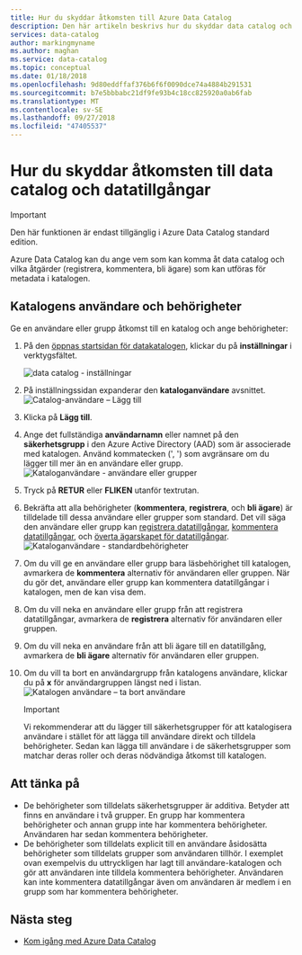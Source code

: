 ```yaml
---
title: Hur du skyddar åtkomsten till Azure Data Catalog
description: Den här artikeln beskrivs hur du skyddar data catalog och dess datatillgångar.
services: data-catalog
author: markingmyname
ms.author: maghan
ms.service: data-catalog
ms.topic: conceptual
ms.date: 01/18/2018
ms.openlocfilehash: 9d80eddffaf376b6f6f0090dce74a4884b291531
ms.sourcegitcommit: b7e5bbbabc21df9fe93b4c18cc825920a0ab6fab
ms.translationtype: MT
ms.contentlocale: sv-SE
ms.lasthandoff: 09/27/2018
ms.locfileid: "47405537"
---
```

# <a name="how-to-secure-access-to-data-catalog-and-data-assets"></a>Hur du skyddar åtkomsten till data catalog och datatillgångar
> [!IMPORTANT]
> Den här funktionen är endast tillgänglig i Azure Data Catalog standard edition.

Azure Data Catalog kan du ange vem som kan komma åt data catalog och vilka åtgärder (registrera, kommentera, bli ägare) som kan utföras för metadata i katalogen. 

## <a name="catalog-users-and-permissions"></a>Katalogens användare och behörigheter
Ge en användare eller grupp åtkomst till en katalog och ange behörigheter:

1. På den [öppnas startsidan för datakatalogen](http://www.azuredatacatalog.com), klickar du på **inställningar** i verktygsfältet.

    ![data catalog - inställningar](media/data-catalog-how-to-secure-catalog/data-catalog-settings.png)
2. På inställningssidan expanderar den **kataloganvändare** avsnittet.
    ![Catalog-användare – Lägg till](media/data-catalog-how-to-secure-catalog/data-catalog-add-button.png)
3. Klicka på **Lägg till**.
4. Ange det fullständiga **användarnamn** eller namnet på den **säkerhetsgrupp** i den Azure Active Directory (AAD) som är associerade med katalogen. Använd kommatecken (', ') som avgränsare om du lägger till mer än en användare eller grupp.
    ![Kataloganvändare - användare eller grupper](media/data-catalog-how-to-secure-catalog/data-catalog-users-groups.png)
5. Tryck på **RETUR** eller **FLIKEN** utanför textrutan. 
6.  Bekräfta att alla behörigheter (**kommentera**, **registrera**, och **bli ägare**) är tilldelade till dessa användare eller grupper som standard. Det vill säga den användare eller grupp kan [registrera datatillgångar]( data-catalog-how-to-register.md), [kommentera datatillgångar]( data-catalog-how-to-annotate.md), och [överta ägarskapet för datatillgångar]( data-catalog-how-to-manage.md). 
    ![Kataloganvändare - standardbehörigheter](media/data-catalog-how-to-secure-catalog/data-catalog-default-permissions.png)
7.  Om du vill ge en användare eller grupp bara läsbehörighet till katalogen, avmarkera de **kommentera** alternativ för användaren eller gruppen. När du gör det, användare eller grupp kan kommentera datatillgångar i katalogen, men de kan visa dem. 
8.  Om du vill neka en användare eller grupp från att registrera datatillgångar, avmarkera de **registrera** alternativ för användaren eller gruppen.
9.  Om du vill neka en användare från att bli ägare till en datatillgång, avmarkera de **bli ägare** alternativ för användaren eller gruppen. 
10. Om du vill ta bort en användargrupp från katalogens användare, klickar du på **x** för användargruppen längst ned i listan. 
    ![Katalogen användare – ta bort användare](media/data-catalog-how-to-secure-catalog/data-catalog-delete-user.png)

    > [!IMPORTANT]
    > Vi rekommenderar att du lägger till säkerhetsgrupper för att katalogisera användare i stället för att lägga till användare direkt och tilldela behörigheter. Sedan kan lägga till användare i de säkerhetsgrupper som matchar deras roller och deras nödvändiga åtkomst till katalogen.

## <a name="special-considerations"></a>Att tänka på

- De behörigheter som tilldelats säkerhetsgrupper är additiva. Betyder att finns en användare i två grupper. En grupp har kommentera behörigheter och annan grupp inte har kommentera behörigheter. Användaren har sedan kommentera behörigheter. 
- De behörigheter som tilldelats explicit till en användare åsidosätta behörigheter som tilldelats grupper som användaren tillhör. I exemplet ovan exempelvis du uttryckligen har lagt till användare-katalogen och gör att användaren inte tilldela kommentera behörigheter. Användaren kan inte kommentera datatillgångar även om användaren är medlem i en grupp som har kommentera behörigheter.

## <a name="next-steps"></a>Nästa steg
- [Kom igång med Azure Data Catalog](data-catalog-get-started.md)


